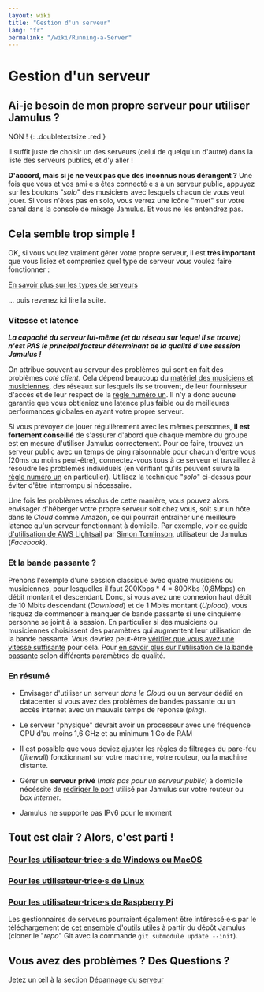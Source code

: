 ```yaml
---
layout: wiki
title: "Gestion d'un serveur"
lang: "fr"
permalink: "/wiki/Running-a-Server"
---
```


# Gestion d'un serveur

## Ai-je besoin de mon propre serveur pour utiliser Jamulus ?

NON !
{: .doubletextsize .red }


Il suffit juste de choisir un des serveurs (celui de quelqu'un d'autre) dans la liste des serveurs publics, et d'y aller !

**D'accord, mais si je ne veux pas que des inconnus nous dérangent ?** Une fois que vous et vos ami·e·s êtes connecté·e·s à un serveur public, appuyez sur les boutons "_solo_" des musiciens avec lesquels chacun de vous veut jouer. Si vous n'êtes pas en solo, vous verrez une icône "muet" sur votre canal dans la console de mixage Jamulus. Et vous ne les entendrez pas.

## Cela semble trop simple !

OK, si vous voulez vraiment gérer votre propre serveur, il est **très important** que vous lisiez et compreniez quel type de serveur vous voulez faire fonctionner :

<div class="fx-row fx-row-start-xs button-container">
  <a href="Choosing-a-Server-Type" class="button fx-col-100-xs" target="_blank" rel="noopener noreferrer">En savoir plus sur les types de serveurs</a>
</div>

… puis revenez ici lire la suite.

### Vitesse et latence

**_La capacité du serveur lui-même (et du réseau sur lequel il se trouve) n'est PAS le principal facteur déterminant de la qualité d'une session Jamulus !_**

On attribue souvent au serveur des problèmes qui sont en fait des problèmes _coté client_. Cela dépend beaucoup du [matériel des musiciens et musiciennes](Hardware-Setup), des réseaux sur lesquels ils se trouvent, de leur fournisseur d'accès et de leur respect de la [règle numéro un](Getting-Started#vous-avez-des-problèmes-vous-ne-vous-en-sortez-pas). Il n'y a donc aucune garantie que vous obtieniez une latence plus faible ou de meilleures performances globales en ayant votre propre serveur.

Si vous prévoyez de jouer régulièrement avec les mêmes personnes, **il est fortement conseillé** de s'assurer d'abord que chaque membre du groupe est en mesure d'utiliser Jamulus correctement. Pour ce faire, trouvez un serveur public avec un temps de ping raisonnable pour chacun d'entre vous (20ms ou moins peut-être), connectez-vous tous à ce serveur et travaillez à résoudre les problèmes individuels (en vérifiant qu'ils peuvent suivre la [règle numéro un](Getting-Started#vous-avez-des-problèmes-vous-ne-vous-en-sortez-pas) en particulier). Utilisez la technique "_solo_" ci-dessus pour éviter d'être interrompu si nécessaire.

Une fois les problèmes résolus de cette manière, vous pouvez alors envisager d'héberger votre propre serveur soit chez vous, soit sur un hôte dans le _Cloud_ comme Amazon, ce qui pourrait entraîner une meilleure latence qu'un serveur fonctionnant à domicile. Par exemple, voir [ce guide d'utilisation de AWS Lightsail](https://www.facebook.com/notes/jamulus-online-musicianssingers-jamming/howto-idiots-guide-to-installing-jamulus-server-on-amazon-aws-lightsail-ubuntu-i/507719749802976/) par [Simon Tomlinson](https://www.facebook.com/simon.james.tomlinson?eid=ARBQoY3KcZAtS3pGdLJuqvQTeRSOo4gHdQZT7nNzOt1oPMGgZ4_3GERe-rOyH5PxsSHVYYXjWwcqd71a), utilisateur de Jamulus (_Facebook_).

### Et la bande passante ?

Prenons l'exemple d'une session classique avec quatre musiciens ou musiciennes, pour lesquelles il faut 200Kbps * 4 = 800Kbs (0,8Mbps) en débit montant et descendant. Donc, si vous avez une connexion haut débit de 10 Mbits descendant (_Download_) et de 1 Mbits montant (_Upload_), vous risquez de commencer à manquer de bande passante si une cinquième personne se joint à la session. En particulier si des musiciens ou musiciennes choisissent des paramètres qui augmentent leur utilisation de la bande passante. Vous devriez peut-être [vérifier que vous avez une vitesse suffisante](https://fast.com) pour cela. Pour [en savoir plus sur l'utilisation de la bande passante](Network-Requirements) selon différents paramètres de qualité.

### En résumé

- Envisager d'utiliser un serveur _dans le Cloud_ ou un serveur dédié en datacenter si vous avez des problèmes de bandes passante ou un accès internet avec un mauvais temps de réponse (_ping_).

- Le serveur "physique" devrait avoir un processeur avec une fréquence CPU d'au moins 1,6 GHz et au minimum 1 Go de RAM

- Il est possible que vous deviez ajuster les règles de filtrages du pare-feu (_firewall_) fonctionnant sur votre machine, votre routeur, ou la machine distante.

- Gérer un **serveur privé** (_mais pas pour un serveur public_) à domicile nécéssite de [rediriger le port](Running-a-Private-Server) utilisé par Jamulus sur votre routeur ou _box internet_.

- Jamulus ne supporte pas IPv6 pour le moment


## Tout est clair ? Alors, c'est parti !

### [Pour les utilisateur·trice·s de Windows ou MacOS](Server-Win-Mac)
### [Pour les utilisateur·trice·s de Linux](Server-Linux)
### [Pour les utilisateur·trice·s de Raspberry Pi](Server-Rpi)

Les gestionnaires de serveurs pourraient également être intéressé·e·s par le téléchargement de [cet ensemble d'outils utiles](https://github.com/corrados/jamulus/tree/master/tools) à partir du dépôt Jamulus (cloner le "_repo_" Git avec la commande `git submodule update --init`).

## Vous avez des problèmes ? Des Questions ?

Jetez un œil à la section [Dépannage du serveur](Server-Troubleshooting)
